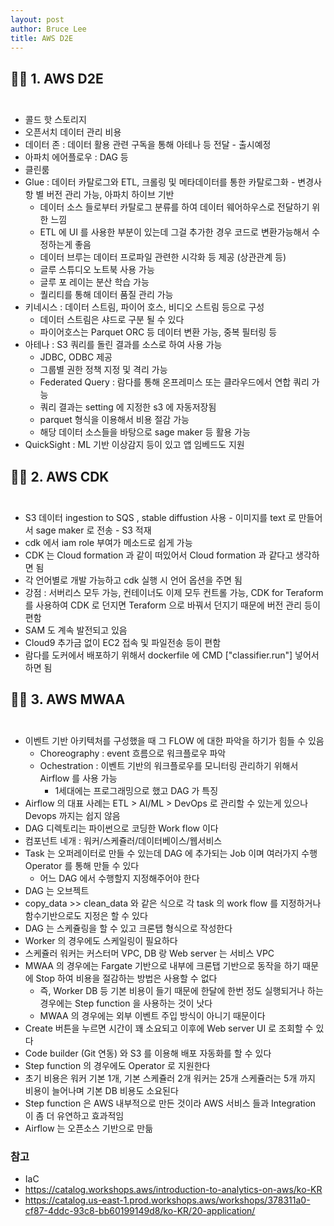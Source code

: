 ```yaml
---
layout: post
author: Bruce Lee
title: AWS D2E
---
```


## 👨‍🎓 1. AWS D2E<br/><br/>
- 콜드 핫 스토리지
- 오픈서치 데이터 관리 비용
- 데이터 존 : 데이터 활용 관련 구독을 통해 아테나 등 전달 - 출시예정
- 아파치 에어플로우 : DAG 등
- 클린룸
- Glue : 데이터 카탈로그와 ETL, 크롤링 및 메타데이터를 통한 카탈로그화 - 변경사항 별 버전 관리 가능, 아파치 하이브 기반
  - 데이터 소스 들로부터 카탈로그 분류를 하여 데이터 웨어하우스로 전달하기 위한 느낌
  - ETL 에 UI 를 사용한 부분이 있는데 그걸 추가한 경우 코드로 변환가능해서 수정하는게 좋음
  - 데이터 브루는 데이터 프로파일 관련한 시각화 등 제공 (상관관계 등)
  - 글루 스튜디오 노트북 사용 가능
  - 글루 포 레이는 분산 학습 가능
  - 퀄리티를 통해 데이터 품질 관리 가능
- 키네시스 : 데이터 스트림, 파이어 호스, 비디오 스트림 등으로 구성
  - 데이터 스트림은 샤드로 구분 될 수 있다
  - 파이어호스는 Parquet ORC 등 데이터 변환 가능, 중복 필터링 등
- 아테나 : S3 쿼리를 돌린 결과를 소스로 하여 사용 가능
  - JDBC, ODBC 제공
  - 그룹별 권한 정책 지정 및 격리 가능
  - Federated Query : 람다를 통해 온프레미스 또는 클라우드에서 연합 쿼리 가능
  - 쿼리 결과는 setting 에 지정한 s3 에 자동저장됨
  - parquet 형식을 이용해서 비용 절감 가능
  - 해당 데이터 소스들을 바탕으로 sage maker 등 활용 가능
- QuickSight : ML 기반 이상감지 등이 있고 앱 임베드도 지원

## 👨‍🎓 2. AWS CDK<br/><br/>
- S3 데이터 ingestion to SQS , stable diffustion 사용 - 이미지를 text 로 만들어서 sage maker 로 전송 - S3 적재
- cdk 에서 iam role 부여가 메소드로 쉽게 가능
- CDK 는 Cloud formation 과 같이 떠있어서 Cloud formation 과 같다고 생각하면 됨
- 각 언어별로 개발 가능하고 cdk 실행 시 언어 옵션을 주면 됨
- 강점 : 서버리스 모두 가능, 컨테이너도 이제 모두 컨트롤 가능, CDK for Teraform 를 사용하여 CDK 로 던지면 Teraform 으로 바꿔서 던지기 때문에 버전 관리 등이 편함
- SAM 도 계속 발전되고 있음
- Cloud9 추가금 없이 EC2 접속 및 파일전송 등이 편함
- 람다를 도커에서 배포하기 위해서 dockerfile 에 CMD ["classifier.run"] 넣어서 하면 됨

## 👨‍🎓 3. AWS MWAA<br/><br/>
- 이벤트 기반 아키텍처를 구성했을 때 그 FLOW 에 대한 파악을 하기가 힘들 수 있음
  - Choreography : event 흐름으로 워크플로우 파악
  - Ochestration : 이벤트 기반의 워크플로우를 모니터링 관리하기 위해서 Airflow 를 사용 가능
    - 1세대에는 프로그래밍으로 했고 DAG 가 특징
- Airflow 의 대표 사례는 ETL > AI/ML > DevOps 로 관리할 수 있는게 있으나 Devops 까지는 쉽지 않음
- DAG 디렉토리는 파이썬으로 코딩한 Work flow 이다
- 컴포넌트 네개 : 워커/스케쥴러/데이터베이스/웹서비스
- Task 는 오퍼레이터로 만들 수 있는데 DAG 에 추가되는 Job 이며 여러가지 수행 Operator 를 통해 만들 수 있다
  - 어느 DAG 에서 수행할지 지정해주어야 한다
- DAG 는 오브젝트
- copy_data >> clean_data 와 같은 식으로 각 task 의 work flow 를 지정하거나 함수기반으로도 지정은 할 수 있다
- DAG 는 스케쥴링을 할 수 있고 크론탭 형식으로 작성한다
- Worker 의 경우에도 스케일링이 필요하다
- 스케쥴러 워커는 커스터머 VPC, DB 랑 Web server 는 서비스 VPC
- MWAA 의 경우에는 Fargate 기반으로 내부에 크론탭 기반으로 동작을 하기 때문에 Stop 하여 비용을 절감하는 방법은 사용할 수 없다
  - 즉, Worker DB 등 기본 비용이 들기 때문에 한달에 한번 정도 실행되거나 하는 경우에는 Step function 을 사용하는 것이 낫다
  - MWAA 의 경우에는 외부 이벤트 주입 방식이 아니기 때문이다
- Create 버튼을 누르면 시간이 꽤 소요되고 이후에 Web server UI 로 조회할 수 있다
- Code builder (Git 연동) 와 S3 를 이용해 배포 자동화를 할 수 있다
- Step function 의 경우에도 Operator 로 지원한다
- 초기 비용은 워커 기본 1개, 기본 스케쥴러 2개 워커는 25개 스케쥴러는 5개 까지 비용이 늘어나며 기본 DB 비용도 소요된다
- Step function 은 AWS 내부적으로 만든 것이라 AWS 서비스 들과 Integration 이 좀 더 유연하고 효과적임
- Airflow 는 오픈소스 기반으로 만듦

### 참고
- IaC
- https://catalog.workshops.aws/introduction-to-analytics-on-aws/ko-KR
- https://catalog.us-east-1.prod.workshops.aws/workshops/378311a0-cf87-4ddc-93c8-bb60199149d8/ko-KR/20-application/